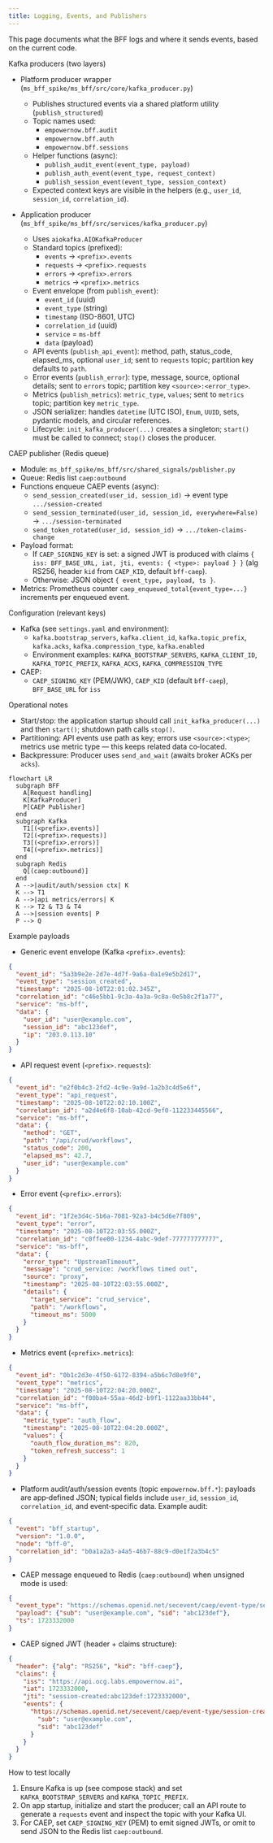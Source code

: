 ```yaml
---
title: Logging, Events, and Publishers
---
```


This page documents what the BFF logs and where it sends events, based on the current code.

Kafka producers (two layers)

- Platform producer wrapper (`ms_bff_spike/ms_bff/src/core/kafka_producer.py`)
  - Publishes structured events via a shared platform utility (`publish_structured`)
  - Topic names used:
    - `empowernow.bff.audit`
    - `empowernow.bff.auth`
    - `empowernow.bff.sessions`
  - Helper functions (async):
    - `publish_audit_event(event_type, payload)`
    - `publish_auth_event(event_type, request_context)`
    - `publish_session_event(event_type, session_context)`
  - Expected context keys are visible in the helpers (e.g., `user_id`, `session_id`, `correlation_id`).

- Application producer (`ms_bff_spike/ms_bff/src/services/kafka_producer.py`)
  - Uses `aiokafka.AIOKafkaProducer`
  - Standard topics (prefixed):
    - `events` → `<prefix>.events`
    - `requests` → `<prefix>.requests`
    - `errors` → `<prefix>.errors`
    - `metrics` → `<prefix>.metrics`
  - Event envelope (from `publish_event`):
    - `event_id` (uuid)
    - `event_type` (string)
    - `timestamp` (ISO-8601, UTC)
    - `correlation_id` (uuid)
    - `service` = `ms-bff`
    - `data` (payload)
  - API events (`publish_api_event`): method, path, status_code, elapsed_ms, optional `user_id`; sent to `requests` topic; partition key defaults to `path`.
  - Error events (`publish_error`): type, message, source, optional details; sent to `errors` topic; partition key `<source>:<error_type>`.
  - Metrics (`publish_metrics`): `metric_type`, `values`; sent to `metrics` topic; partition key `metric_type`.
  - JSON serializer: handles `datetime` (UTC ISO), `Enum`, `UUID`, sets, pydantic models, and circular references.
  - Lifecycle: `init_kafka_producer(...)` creates a singleton; `start()` must be called to connect; `stop()` closes the producer.

CAEP publisher (Redis queue)

- Module: `ms_bff_spike/ms_bff/src/shared_signals/publisher.py`
- Queue: Redis list `caep:outbound`
- Functions enqueue CAEP events (async):
  - `send_session_created(user_id, session_id)` → event type `.../session-created`
  - `send_session_terminated(user_id, session_id, everywhere=False)` → `.../session-terminated`
  - `send_token_rotated(user_id, session_id)` → `.../token-claims-change`
- Payload format:
  - If `CAEP_SIGNING_KEY` is set: a signed JWT is produced with claims `{ iss: BFF_BASE_URL, iat, jti, events: { <type>: payload } }` (alg RS256, header `kid` from `CAEP_KID`, default `bff-caep`).
  - Otherwise: JSON object `{ event_type, payload, ts }`.
- Metrics: Prometheus counter `caep_enqueued_total{event_type=...}` increments per enqueued event.

Configuration (relevant keys)

- Kafka (see `settings.yaml` and environment):
  - `kafka.bootstrap_servers`, `kafka.client_id`, `kafka.topic_prefix`, `kafka.acks`, `kafka.compression_type`, `kafka.enabled`
  - Environment examples: `KAFKA_BOOTSTRAP_SERVERS`, `KAFKA_CLIENT_ID`, `KAFKA_TOPIC_PREFIX`, `KAFKA_ACKS`, `KAFKA_COMPRESSION_TYPE`
- CAEP:
  - `CAEP_SIGNING_KEY` (PEM/JWK), `CAEP_KID` (default `bff-caep`), `BFF_BASE_URL` for `iss`

Operational notes

- Start/stop: the application startup should call `init_kafka_producer(...)` and then `start()`; shutdown path calls `stop()`.
- Partitioning: API events use path as key; errors use `<source>:<type>`; metrics use metric type — this keeps related data co‑located.
- Backpressure: Producer uses `send_and_wait` (awaits broker ACKs per `acks`).

```mermaid
flowchart LR
  subgraph BFF
    A[Request handling]
    K[KafkaProducer]
    P[CAEP Publisher]
  end
  subgraph Kafka
    T1[(<prefix>.events)]
    T2[(<prefix>.requests)]
    T3[(<prefix>.errors)]
    T4[(<prefix>.metrics)]
  end
  subgraph Redis
    Q[(caep:outbound)]
  end
  A -->|audit/auth/session ctx| K
  K --> T1
  A -->|api metrics/errors| K
  K --> T2 & T3 & T4
  A -->|session events| P
  P --> Q
```

Example payloads

- Generic event envelope (Kafka `<prefix>.events`):

```json
{
  "event_id": "5a3b9e2e-2d7e-4d7f-9a6a-0a1e9e5b2d17",
  "event_type": "session_created",
  "timestamp": "2025-08-10T22:01:02.345Z",
  "correlation_id": "c46e5bb1-9c3a-4a3a-9c8a-0e5b8c2f1a77",
  "service": "ms-bff",
  "data": {
    "user_id": "user@example.com",
    "session_id": "abc123def",
    "ip": "203.0.113.10"
  }
}
```

- API request event (`<prefix>.requests`):

```json
{
  "event_id": "e2f0b4c3-2fd2-4c9e-9a9d-1a2b3c4d5e6f",
  "event_type": "api_request",
  "timestamp": "2025-08-10T22:02:10.100Z",
  "correlation_id": "a2d4e6f8-10ab-42cd-9ef0-112233445566",
  "service": "ms-bff",
  "data": {
    "method": "GET",
    "path": "/api/crud/workflows",
    "status_code": 200,
    "elapsed_ms": 42.7,
    "user_id": "user@example.com"
  }
}
```

- Error event (`<prefix>.errors`):

```json
{
  "event_id": "1f2e3d4c-5b6a-7081-92a3-b4c5d6e7f809",
  "event_type": "error",
  "timestamp": "2025-08-10T22:03:55.000Z",
  "correlation_id": "c0ffee00-1234-4abc-9def-777777777777",
  "service": "ms-bff",
  "data": {
    "error_type": "UpstreamTimeout",
    "message": "crud_service: /workflows timed out",
    "source": "proxy",
    "timestamp": "2025-08-10T22:03:55.000Z",
    "details": {
      "target_service": "crud_service",
      "path": "/workflows",
      "timeout_ms": 5000
    }
  }
}
```

- Metrics event (`<prefix>.metrics`):

```json
{
  "event_id": "0b1c2d3e-4f50-6172-8394-a5b6c7d8e9f0",
  "event_type": "metrics",
  "timestamp": "2025-08-10T22:04:20.000Z",
  "correlation_id": "f00ba4-55aa-46d2-b9f1-1122aa33bb44",
  "service": "ms-bff",
  "data": {
    "metric_type": "auth_flow",
    "timestamp": "2025-08-10T22:04:20.000Z",
    "values": {
      "oauth_flow_duration_ms": 820,
      "token_refresh_success": 1
    }
  }
}
```

- Platform audit/auth/session events (topic `empowernow.bff.*`): payloads are app‑defined JSON; typical fields include `user_id`, `session_id`, `correlation_id`, and event‑specific data. Example audit:

```json
{
  "event": "bff_startup",
  "version": "1.0.0",
  "node": "bff-0",
  "correlation_id": "b0a1a2a3-a4a5-46b7-88c9-d0e1f2a3b4c5"
}
```

- CAEP message enqueued to Redis (`caep:outbound`) when unsigned mode is used:

```json
{
  "event_type": "https://schemas.openid.net/secevent/caep/event-type/session-created",
  "payload": {"sub": "user@example.com", "sid": "abc123def"},
  "ts": 1723332000
}
```

- CAEP signed JWT (header + claims structure):

```json
{
  "header": {"alg": "RS256", "kid": "bff-caep"},
  "claims": {
    "iss": "https://api.ocg.labs.empowernow.ai",
    "iat": 1723332000,
    "jti": "session-created:abc123def:1723332000",
    "events": {
      "https://schemas.openid.net/secevent/caep/event-type/session-created": {
        "sub": "user@example.com",
        "sid": "abc123def"
      }
    }
  }
}
```

How to test locally

1. Ensure Kafka is up (see compose stack) and set `KAFKA_BOOTSTRAP_SERVERS` and `KAFKA_TOPIC_PREFIX`.
2. On app startup, initialize and start the producer; call an API route to generate a `requests` event and inspect the topic with your Kafka UI.
3. For CAEP, set `CAEP_SIGNING_KEY` (PEM) to emit signed JWTs, or omit to send JSON to the Redis list `caep:outbound`.


